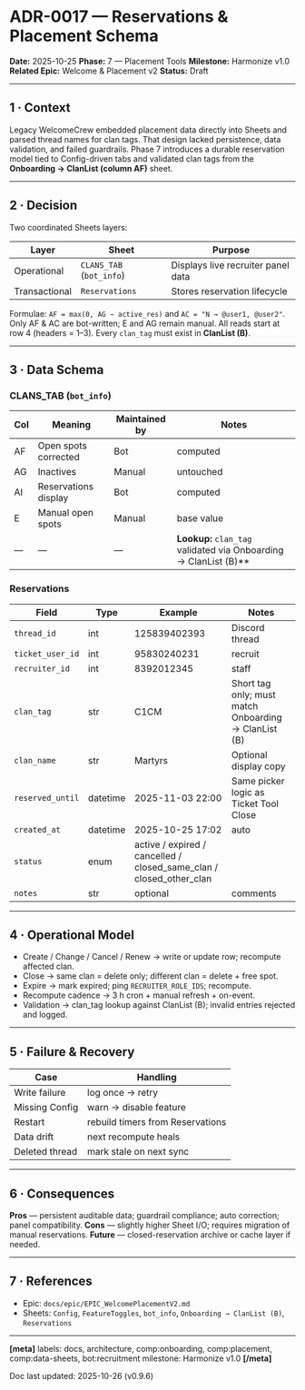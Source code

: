 # ADR-0017 — Reservations & Placement Schema
**Date:** 2025-10-25
**Phase:** 7 — Placement Tools
**Milestone:** Harmonize v1.0
**Related Epic:** Welcome & Placement v2
**Status:** Draft

---

## 1 · Context
Legacy WelcomeCrew embedded placement data directly into Sheets and parsed thread names for clan tags.
That design lacked persistence, data validation, and failed guardrails.
Phase 7 introduces a durable reservation model tied to Config-driven tabs and validated clan tags from the **Onboarding → ClanList (column AF)** sheet.

---

## 2 · Decision
Two coordinated Sheets layers:

| Layer | Sheet | Purpose |
| --- | --- | --- |
| Operational | `CLANS_TAB` (`bot_info`) | Displays live recruiter panel data |
| Transactional | `Reservations` | Stores reservation lifecycle |

Formulae: `AF = max(0, AG − active_res)` and `AC = "N → @user1, @user2"`.
Only AF & AC are bot-written; E and AG remain manual.
All reads start at row 4 (headers = 1–3).
Every `clan_tag` must exist in **ClanList (B)**.

---

## 3 · Data Schema

### CLANS_TAB (`bot_info`)
| Col | Meaning | Maintained by | Notes |
| --- | --- | --- | --- |
| AF | Open spots corrected | Bot | computed |
| AG | Inactives | Manual | untouched |
| AI | Reservations display | Bot | computed |
| E | Manual open spots | Manual | base value |
| — | — | — | **Lookup:** `clan_tag` validated via Onboarding → ClanList (B)** |

### Reservations
| Field | Type | Example | Notes |
| --- | --- | --- | --- |
| `thread_id` | int | 125839402393 | Discord thread |
| `ticket_user_id` | int | 95830240231 | recruit |
| `recruiter_id` | int | 8392012345 | staff |
| `clan_tag` | str | C1CM | Short tag only; must match Onboarding → ClanList (B) |
| `clan_name` | str | Martyrs | Optional display copy |
| `reserved_until` | datetime | 2025-11-03 22:00 | Same picker logic as Ticket Tool Close |
| `created_at` | datetime | 2025-10-25 17:02 | auto |
| `status` | enum | active / expired / cancelled / closed_same_clan / closed_other_clan | |
| `notes` | str | optional | comments |

---

## 4 · Operational Model
- Create / Change / Cancel / Renew → write or update row; recompute affected clan.
- Close → same clan = delete only; different clan = delete + free spot.
- Expire → mark expired; ping `RECRUITER_ROLE_IDS`; recompute.
- Recompute cadence → 3 h cron + manual refresh + on-event.
- Validation → clan_tag lookup against ClanList (B); invalid entries rejected and logged.

---

## 5 · Failure & Recovery
| Case | Handling |
| --- | --- |
| Write failure | log once → retry |
| Missing Config | warn → disable feature |
| Restart | rebuild timers from Reservations |
| Data drift | next recompute heals |
| Deleted thread | mark stale on next sync |

---

## 6 · Consequences
**Pros** — persistent auditable data; guardrail compliance; auto correction; panel compatibility.
**Cons** — slightly higher Sheet I/O; requires migration of manual reservations.
**Future** — closed-reservation archive or cache layer if needed.

---

## 7 · References
- Epic: `docs/epic/EPIC_WelcomePlacementV2.md`
- Sheets: `Config`, `FeatureToggles`, `bot_info`, `Onboarding → ClanList (B)`, `Reservations`

---

**[meta]**
labels: docs, architecture, comp:onboarding, comp:placement, comp:data-sheets, bot:recruitment
milestone: Harmonize v1.0
**[/meta]**

Doc last updated: 2025-10-26 (v0.9.6)
